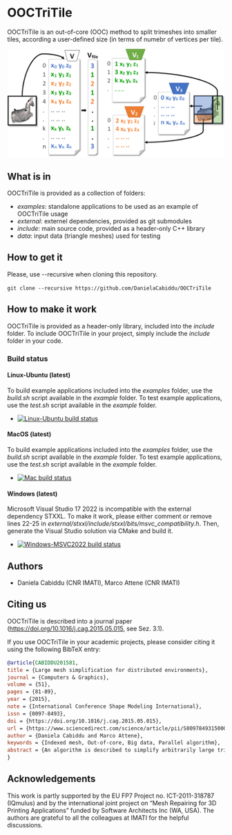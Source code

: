 # OOCTriTile

OOCTriTile is an out-of-core (OOC) method to split trimeshes into smaller tiles, according a user-defined size (in terms of numebr of vertices per tile).

<p align="center"><img src="graphical_abstract.jpg" width="750"></p>

## What is in
OOCTriTile is provided as a collection of folders:
* *examples*: standalone applications to be used as an example of OOCTriTile usage
* *external*: externel dependencies, provided as git submodules
* *include*: main source code, provided as a header-only C++ library
* *data*: input data (triangle meshes) used for testing

## How to get it
Please, use --recursive when cloning this repository.

`git clone --recursive https://github.com/DanielaCabiddu/OOCTriTile`

## How to make it work
OOCTriTile is provided as a header-only library, included into the *include* folder. To include OOCTriTile in your project, simply include the *include* folder in your code.

### Build status

#### Linux-Ubuntu (latest)

To build example applications included into the *examples* folder, use the *build.sh* script available in the *example* folder.
To test example applications, use the *test.sh* script available in the *example* folder.

* [![Linux-Ubuntu build status](https://github.com/DanielaCabiddu/OOCTriTile/actions/workflows/ubuntu.yml/badge.svg)](https://github.com/DanielaCabiddu/OOCTriTile/actions/workflows/ubuntu.yml)

#### MacOS (latest)

To build example applications included into the *examples* folder, use the *build.sh* script available in the *example* folder.
To test example applications, use the *test.sh* script available in the *example* folder.

* [![Mac build status](https://github.com/DanielaCabiddu/OOCTriTile/actions/workflows/macos.yml/badge.svg)](https://github.com/DanielaCabiddu/OOCTriTile/actions/workflows/macos.yml)

#### Windows (latest)
Microsoft Visual Studio 17 2022 is incompatible with the external dependency STXXL. To make it work, please either comment or remove lines 22-25 in *external/stxxl/include/stxxl/bits/msvc_compatibility.h*.
Then, generate the Visual Studio solution via CMake and build it.

* [![Windows-MSVC2022 build status](https://github.com/DanielaCabiddu/OOCTriTile/actions/workflows/windows.yml/badge.svg)](https://github.com/DanielaCabiddu/OOCTriTile/actions/workflows/windows.yml)

## Authors
* Daniela Cabiddu (CNR IMATI), Marco Attene (CNR IMATI)
  
## Citing us
OOCTriTile is described into a journal paper (https://doi.org/10.1016/j.cag.2015.05.015, see Sez. 3.1).

If you use OOCTriTile in your academic projects, please consider citing it using the following BibTeX entry:

```bibtex
@article{CABIDDU201581,
title = {Large mesh simplification for distributed environments},
journal = {Computers & Graphics},
volume = {51},
pages = {81-89},
year = {2015},
note = {International Conference Shape Modeling International},
issn = {0097-8493},
doi = {https://doi.org/10.1016/j.cag.2015.05.015},
url = {https://www.sciencedirect.com/science/article/pii/S009784931500062X},
author = {Daniela Cabiddu and Marco Attene},
keywords = {Indexed mesh, Out-of-core, Big data, Parallel algorithm},
abstract = {An algorithm is described to simplify arbitrarily large triangle meshes while leveraging the computing power of modern distributed environments. Our method combines the flexibility of out-of-core (OOC) techniques with the quality of accurate in-core algorithms, while representing a particularly fast approach thanks to the concurrent use of several computers in a network. When compared with existing parallel algorithms, the simplifications produced by our method exhibit a significantly higher accuracy. Furthermore, when our algorithm is run on a single machine, its speed is comparable with state-of-the-art OOC techniques, whereas the use of more machines enables relevant speedups. Noticeably, we observe that the speedup increases as the size of the input mesh grows.}
}
```

## Acknowledgements
This work is partly supported by the EU FP7 Project no. ICT-2011-318787 (IQmulus) and by the international joint project on “Mesh Repairing for 3D Printing Applications” funded by Software Architects Inc (WA, USA). The authors are grateful to all the colleagues at IMATI for the helpful discussions.
